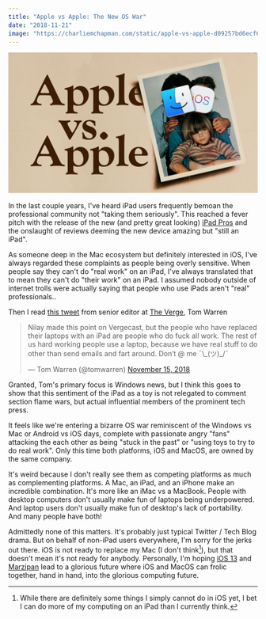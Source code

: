 ```yaml
---
title: "Apple vs Apple: The New OS War"
date: "2018-11-21"
image: "https://charliemchapman.com/static/apple-vs-apple-d09257bd6ecf6c7f5ecf028372bdc7f4-9fd1e.jpg"
---
```


![Apple vs Apple](/assets/posts/2018/11/21/apple-vs-apple.jpg)

In the last couple years, I've heard iPad users frequently bemoan the professional community not "taking them seriously".  This reached a fever pitch with the release of the new (and pretty great looking) [iPad Pros](https://www.apple.com/ipad-pro/) and the onslaught of reviews deeming the new device amazing but "still an iPad".

As someone deep in the Mac ecosystem but definitely interested in iOS, I've always regarded these complaints as people being overly sensitive.  When people say they can't do "real work" on an iPad, I've always translated that to mean they can't do "their work" on an iPad.  I assumed nobody outside of internet trolls were actually saying that people who use iPads aren't "real" professionals..

Then I read [this tweet](https://twitter.com/tomwarren/status/1063216386573504512) from senior editor at [The Verge](https://www.theverge.com), Tom Warren

<blockquote class="twitter-tweet" data-lang="en"><p lang="en" dir="ltr">Nilay made this point on Vergecast, but the people who have replaced their laptops with an iPad are people who do fuck all work. The rest of us hard working people use a laptop, because we have real stuff to do other than send emails and fart around. Don’t @ me ¯\_(ツ)_/¯</p>&mdash; Tom Warren (@tomwarren) <a href="https://twitter.com/tomwarren/status/1063216386573504512?ref_src=twsrc%5Etfw">November 15, 2018</a></blockquote> <script async src="https://platform.twitter.com/widgets.js" charset="utf-8"></script> 


Granted, Tom's primary focus is Windows news, but I think this goes to show that this sentiment of the iPad as a toy is not relegated to comment section flame wars, but actual influential members of the prominent tech press.

It feels like we're entering a bizarre OS war reminiscent of the Windows vs Mac or Android vs iOS days, complete with passionate angry "fans" attacking the each other as being "stuck in the past" or "using toys to try to do real work".  Only this time both platforms, iOS and MacOS, are owned by the same company.

It's weird because I don't really see them as competing platforms as much as complementing platforms.  A Mac, an iPad, and an iPhone make an incredible combination.  It's more like an iMac vs a MacBook. People with desktop computers don't usually make fun of laptops being underpowered.  And laptop users don't usually make fun of desktop's lack of portability. And many people have both!

Admittedly none of this matters.  It's probably just typical Twitter / Tech Blog drama.  But on behalf of non-iPad users everywhere, I'm sorry for the jerks out there.  iOS is not ready to replace my Mac (I don't think[^1]), but that doesn't mean it's not ready for anybody.  Personally, I'm hoping [iOS 13](https://www.cultofmac.com/546401/ios-13-will-boast-great-updates-for-ipad-users/) and [Marzipan](https://www.imore.com/marzipan) lead to a glorious future where iOS and MacOS can frolic together, hand in hand, into the glorious computing future.

[^1]: While there are definitely some things I simply cannot do in iOS yet, I bet I can do more of my computing on an iPad than I currently think.
